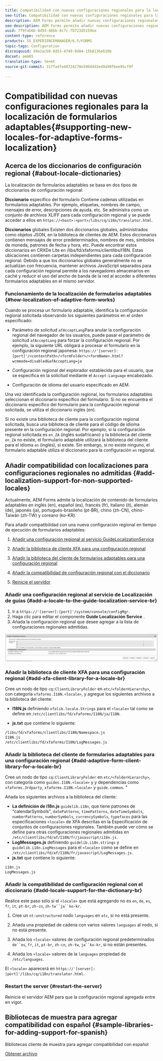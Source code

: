 ```yaml
---
title: Compatibilidad con nuevas configuraciones regionales para la localización de formularios adaptables
seo-title: Compatibilidad con nuevas configuraciones regionales para la localización de formularios adaptables
description: AEM Forms permite añadir nuevas configuraciones regionales para localizar formularios adaptables. Las configuraciones regionales admitidas de forma predeterminada son inglés, francés, alemán y japonés.
seo-description: AEM Forms permite añadir nuevas configuraciones regionales para localizar formularios adaptables. Las configuraciones regionales admitidas de forma predeterminada son inglés, francés, alemán y japonés.
uuid: 7f9fab6b-8d93-46bb-8c7c-7b723d5159ea
content-type: reference
products: SG_EXPERIENCEMANAGER/6.5/FORMS
topic-tags: Configuration
discoiquuid: d4e2acb0-8d53-4749-9d84-15b8136e610b
docset: aem65
translation-type: tm+mt
source-git-commit: 317fadfe48724270e59644d2ed9a90fbee95cf9f

---
```



# Compatibilidad con nuevas configuraciones regionales para la localización de formularios adaptables{#supporting-new-locales-for-adaptive-forms-localization}

## Acerca de los diccionarios de configuración regional {#about-locale-dictionaries}

La localización de formularios adaptables se basa en dos tipos de diccionarios de configuración regional:

**Diccionario** específico del formulario Contiene cadenas utilizadas en formularios adaptables. Por ejemplo, etiquetas, nombres de campo, mensajes de error, descripciones de ayuda, etc. Se administra como un conjunto de archivos XLIFF para cada configuración regional y se puede acceder a ellos en `https://<host>:<port>/libs/cq/i18n/translator.html`.

**Diccionarios** globales Existen dos diccionarios globales, administrados como objetos JSON, en la biblioteca de clientes de AEM. Estos diccionarios contienen mensajes de error predeterminados, nombres de mes, símbolos de moneda, patrones de fecha y hora, etc. Puede encontrar estos diccionarios en CRXDe Lite en /libs/fd/xfaforms/clientlibs/I18N. Estas ubicaciones contienen carpetas independientes para cada configuración regional. Debido a que los diccionarios globales generalmente no se actualizan con frecuencia, mantener archivos JavaScript separados para cada configuración regional permite a los navegadores almacenarlos en caché y reducir el uso del ancho de banda de la red al acceder a diferentes formularios adaptables en el mismo servidor.

### Funcionamiento de la localización de formularios adaptables {#how-localization-of-adaptive-form-works}

Cuando se procesa un formulario adaptable, identifica la configuración regional solicitada observando los siguientes parámetros en el orden especificado:

* Parámetro de solicitud `afAcceptLang`Para anular la configuración regional del navegador de los usuarios, puede pasar el parámetro de solicitud `afAcceptLang` para forzar la configuración regional. Por ejemplo, la siguiente URL obligará a procesar el formulario en la configuración regional japonesa:
   `https://'[server]:[port]'/<contextPath>/<formFolder>/<formName>.html?wcmmode=disabled&afAcceptLang=ja`

* Configuración regional del explorador establecida para el usuario, que se especifica en la solicitud mediante el `Accept-Language` encabezado.

* Configuración de idioma del usuario especificado en AEM.

Una vez identificada la configuración regional, los formularios adaptables seleccionan el diccionario específico del formulario. Si no se encuentra el diccionario específico del formulario para la configuración regional solicitada, se utiliza el diccionario inglés (en).

Si no existe una biblioteca de cliente para la configuración regional solicitada, busca una biblioteca de cliente para el código de idioma presente en la configuración regional. Por ejemplo, si la configuración regional solicitada es `en_ZA` (inglés sudafricano) y la biblioteca del cliente `en_ZA` no existe, el formulario adaptable utilizará la biblioteca del cliente para el idioma `en` (inglés), si existe. Sin embargo, si no existe ninguno, el formulario adaptable utiliza el diccionario para la configuración `en` regional.

## Añadir compatibilidad con localizaciones para configuraciones regionales no admitidas {#add-localization-support-for-non-supported-locales}

Actualmente, AEM Forms admite la localización de contenido de formularios adaptables en inglés (en), español (es), francés (fr), italiano (it), alemán (de), japonés (ja), portugués-brasileño (pt-BR), chino (zh-CN), chino-Taiwán (zh-TW) y coreano (ko-KR).

Para añadir compatibilidad con una nueva configuración regional en tiempo de ejecución de formularios adaptables:

1. [Añadir una configuración regional al servicio GuideLocalizationService](../../forms/using/supporting-new-language-localization.md#p-add-a-locale-to-the-guide-localization-service-br-p)

1. [Añadir la biblioteca de cliente XFA para una configuración regional](../../forms/using/supporting-new-language-localization.md#p-add-xfa-client-library-for-a-locale-br-p)

1. [Añadir la biblioteca del cliente de formularios adaptables para una configuración regional](../../forms/using/supporting-new-language-localization.md#p-add-adaptive-form-client-library-for-a-locale-br-p)
1. [Añadir la compatibilidad de configuración regional con el diccionario](../../forms/using/supporting-new-language-localization.md#p-add-locale-support-for-the-dictionary-br-p)
1. [Reinicie el servidor](../../forms/using/supporting-new-language-localization.md#p-restart-the-server-p)

### Añadir una configuración regional al servicio de Localización de guías {#add-a-locale-to-the-guide-localization-service-br}

1. Ir a `https://'[server]:[port]'/system/console/configMgr`.
1. Haga clic para editar el componente **Guide Localización Service** .
1. Añada la configuración regional que desee agregar a la lista de configuraciones regionales admitidas.

![GuideLocalizationService](assets/configservice.png)

### Añadir la biblioteca de cliente XFA para una configuración regional {#add-xfa-client-library-for-a-locale-br}

Cree un nodo de tipo `cq:ClientLibraryFolder` en `etc/<folderHierarchy>`, con categoría `xfaforms.I18N.<locale>`, y agregue los siguientes archivos a la biblioteca del cliente:

* **I18N.js** definiendo `xfalib.locale.Strings` para el `<locale>` tal como se define en `/etc/clientlibs/fd/xfaforms/I18N/ja/I18N`.

* **js.txt** que contiene lo siguiente:

```
/libs/fd/xfaforms/clientlibs/I18N/Namespace.js
I18N.js
/etc/clientlibs/fd/xfaforms/I18N/LogMessages.js
```

### Añadir la biblioteca del cliente de formularios adaptables para una configuración regional {#add-adaptive-form-client-library-for-a-locale-br}

Cree un nodo de tipo `cq:ClientLibraryFolder` en `etc/<folderHierarchy>`, con categoría como `guides.I18N.<locale>` y y dependencias como `xfaforms.3rdparty`, `xfaforms.I18N.<locale>` y `guide.common`. &quot;

Añada los siguientes archivos a la biblioteca del cliente:

* **La definición de i18n.js** `guidelib.i18n`, que tiene patrones de &quot;calendarSymbols&quot;, `datePatterns`, `timePatterns`, `dateTimeSymbols`, `numberPatterns`, `numberSymbols`, `currencySymbols`, `typefaces` para las especificaciones `<locale>` [](https://helpx.adobe.com/content/dam/Adobe/specs/xfa_spec_3_3.pdf)de XFA descritas en la Especificación de conjuntos de configuraciones regionales. También puede ver cómo se define para otras configuraciones regionales admitidas en `/etc/clientlibs/fd/af/I18N/fr/javascript/i18n.js`.
* **LogMessages.js** definiendo `guidelib.i18n.strings` y `guidelib.i18n.LogMessages` para el `<locale>` como se define en `/etc/clientlibs/fd/af/I18N/fr/javascript/LogMessages.js`.
* **js.txt** que contiene lo siguiente:

```
i18n.js
LogMessages.js
```

### Añadir la compatibilidad de configuración regional con el diccionario {#add-locale-support-for-the-dictionary-br}

Realice este paso sólo si el `<locale>` que está agregando no es `en`, `de`, `es`, `fr`, `it`, `pt-br`, `zh-cn`, `zh-tw``ja``ko-kr`.

1. Cree un `nt:unstructured` nodo `languages` en `etc`, si no está presente.

1. Añada una propiedad de cadena con varios valores `languages` al nodo, si no está presente.
1. Añada los `<locale>` valores de configuración regional predeterminados `de``es`, `fr`, `it`, `pt-br`, `zh-cn`, `zh-tw`, `ja``ko-kr`, si no están presentes.

1. Añada los `<locale>` valores de la `languages` propiedad de `/etc/languages`.

El `<locale>` aparecerá en `https://'[server]:[port]'/libs/cq/i18n/translator.html`.

### Restart the server {#restart-the-server}

Reinicie el servidor AEM para que la configuración regional agregada entre en vigor.

## Bibliotecas de muestra para agregar compatibilidad con español {#sample-libraries-for-adding-support-for-spanish}

Bibliotecas cliente de muestra para agregar compatibilidad con español

[Obtener archivo](assets/sample.zip)

